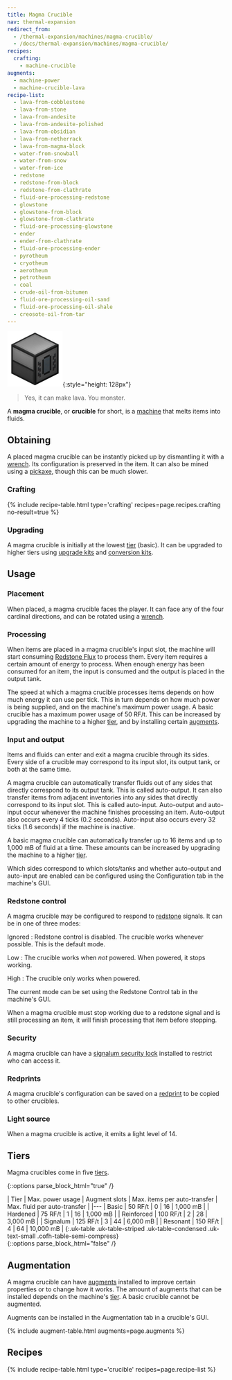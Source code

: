 ```yaml
---
title: Magma Crucible
nav: thermal-expansion
redirect_from:
  - /thermal-expansion/machines/magma-crucible/
  - /docs/thermal-expansion/machines/magma-crucible/
recipes:
  crafting:
    - machine-crucible
augments:
  - machine-power
  - machine-crucible-lava
recipe-list:
  - lava-from-cobblestone
  - lava-from-stone
  - lava-from-andesite
  - lava-from-andesite-polished
  - lava-from-obsidian
  - lava-from-netherrack
  - lava-from-magma-block
  - water-from-snowball
  - water-from-snow
  - water-from-ice
  - redstone
  - redstone-from-block
  - redstone-from-clathrate
  - fluid-ore-processing-redstone
  - glowstone
  - glowstone-from-block
  - glowstone-from-clathrate
  - fluid-ore-processing-glowstone
  - ender
  - ender-from-clathrate
  - fluid-ore-processing-ender
  - pyrotheum
  - cryotheum
  - aerotheum
  - petrotheum
  - coal
  - crude-oil-from-bitumen
  - fluid-ore-processing-oil-sand
  - fluid-ore-processing-oil-shale
  - creosote-oil-from-tar
---
```


![Magma crucible](/assets/images/thermal-expansion/magma-crucible.png){:style="height: 128px"}

> Yes, it can make lava. You monster.


A **magma crucible**, or **crucible** for short, is a [machine](/docs/machines/)
that melts items into fluids.


Obtaining
---------

A placed magma crucible can be instantly picked up by dismantling it with a
[wrench](/docs/wrenches/). Its configuration is preserved in the item. It can
also be mined using a [pickaxe](https://minecraft.gamepedia.com/Pickaxe), though
this can be much slower.

### Crafting
{% include recipe-table.html type='crafting' recipes=page.recipes.crafting no-result=true %}

### Upgrading
A magma crucible is initially at the lowest [tier](#tiers) (basic). It can be
upgraded to higher tiers using [upgrade kits](/docs/upgrade-kits/) and
[conversion kits](/docs/conversion-kits/).


Usage
-----

### Placement
When placed, a magma crucible faces the player. It can face any of the four
cardinal directions, and can be rotated using a [wrench](/docs/wrenches/).

### Processing
When items are placed in a magma crucible's input slot, the machine will start
consuming [Redstone Flux](/docs/redstone-flux/) to process them. Every item
requires a certain amount of energy to process. When enough energy has been
consumed for an item, the input is consumed and the output is placed in the
output tank.

The speed at which a magma crucible processes items depends on how much energy
it can use per tick. This in turn depends on how much power is being supplied,
and on the machine's maximum power usage. A basic crucible has a maximum power
usage of 50 RF/t. This can be increased by upgrading the machine to a higher
[tier](#tiers), and by installing certain [augments](#augmentation).

### Input and output
Items and fluids can enter and exit a magma crucible through its sides. Every
side of a crucible may correspond to its input slot, its output tank, or both at
the same time.

A magma crucible can automatically transfer fluids out of any sides that
directly correspond to its output tank. This is called auto-output. It can also
transfer items from adjacent inventories into any sides that directly correspond
to its input slot. This is called auto-input. Auto-output and auto-input occur
whenever the machine finishes processing an item. Auto-output also occurs every
4 ticks (0.2 seconds). Auto-input also occurs every 32 ticks (1.6 seconds) if
the machine is inactive.

A basic magma crucible can automatically transfer up to 16 items and up to 1,000
mB of fluid at a time. These amounts can be increased by upgrading the machine
to a higher [tier](#tiers).

Which sides correspond to which slots/tanks and whether auto-output and
auto-input are enabled can be configured using the Configuration tab in the
machine's GUI.

### Redstone control
A magma crucible may be configured to respond to
[redstone](https://minecraft.gamepedia.com/Redstone) signals. It can be in one
of three modes:

Ignored
: Redstone control is disabled. The crucible works whenever possible. This is
the default mode.

Low
: The crucible works when *not* powered. When powered, it stops working.

High
: The crucible only works when powered.

The current mode can be set using the Redstone Control tab in the machine's GUI.

When a magma crucible must stop working due to a redstone signal and is still
processing an item, it will finish processing that item before stopping.

### Security
A magma crucible can have a [signalum security
lock](/docs/signalum-security-lock/) installed to restrict who can access it.

### Redprints
A magma crucible's configuration can be saved on a [redprint](/docs/redprint/)
to be copied to other crucibles.

### Light source
When a magma crucible is active, it emits a light level of 14.


Tiers
-----

Magma crucibles come in five [tiers](/docs/tiers/).

{::options parse_block_html="true" /}
<div class="uk-overflow-container">
| Tier | Max. power usage | Augment slots | Max. items per auto-transfer | Max. fluid per auto-transfer |
|---
| Basic | 50 RF/t | 0 | 16 | 1,000 mB |
| Hardened | 75 RF/t | 1 | 16 | 1,000 mB |
| Reinforced | 100 RF/t | 2 | 28 | 3,000 mB |
| Signalum | 125 RF/t | 3 | 44 | 6,000 mB |
| Resonant | 150 RF/t | 4 | 64 | 10,000 mB |
{:.uk-table .uk-table-striped .uk-table-condensed .uk-text-small .cofh-table-semi-compress}
</div>
{::options parse_block_html="false" /}


Augmentation
------------

A magma crucible can have [augments](/docs/augments/) installed to improve
certain properties or to change how it works. The amount of augments that can be
installed depends on the machine's [tier](#tiers). A basic crucible cannot be
augmented.

Augments can be installed in the Augmentation tab in a crucible's GUI.

{% include augment-table.html augments=page.augments %}


Recipes
-------

{% include recipe-table.html type='crucible' recipes=page.recipe-list %}
